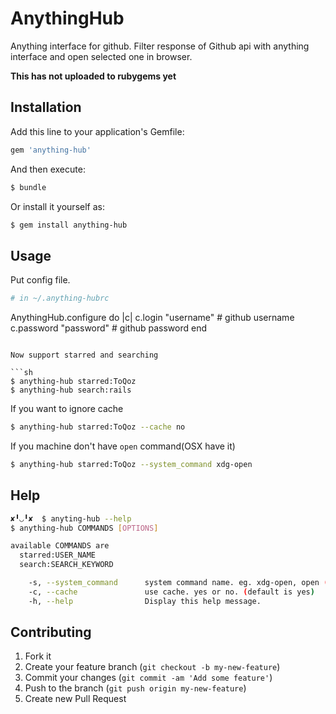 # AnythingHub

Anything interface for github.
Filter response of Github api with anything interface and open selected one in browser.

**This has not uploaded to rubygems yet**

## Installation

Add this line to your application's Gemfile:

```ruby
gem 'anything-hub'
```

And then execute:

```sh
$ bundle
```

Or install it yourself as:

```sh
$ gem install anything-hub
```

## Usage

Put config file.

```ruby
# in ~/.anything-hubrc
```
AnythingHub.configure do |c|
  c.login "username"    # github username
  c.password "password" # github password
end
```

Now support starred and searching

```sh
$ anything-hub starred:ToQoz
$ anything-hub search:rails
```

If you want to ignore cache

```sh
$ anything-hub starred:ToQoz --cache no
```

If you machine don't have `open` command(OSX have it)

```sh
$ anything-hub starred:ToQoz --system_command xdg-open
```

## Help
```sh
✘╹◡╹✘  $ anyting-hub --help
$ anything-hub COMMANDS [OPTIONS]

available COMMANDS are
  starred:USER_NAME
  search:SEARCH_KEYWORD

    -s, --system_command      system command name. eg. xdg-open, open (default is open)
    -c, --cache               use cache. yes or no. (default is yes)
    -h, --help                Display this help message.
```

## Contributing

1. Fork it
2. Create your feature branch (`git checkout -b my-new-feature`)
3. Commit your changes (`git commit -am 'Add some feature'`)
4. Push to the branch (`git push origin my-new-feature`)
5. Create new Pull Request
